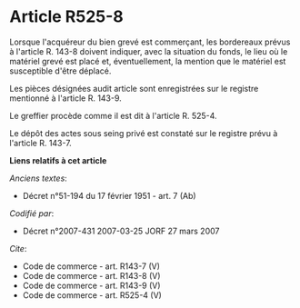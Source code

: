 # Article R525-8

Lorsque l'acquéreur du bien grevé est commerçant, les bordereaux prévus à l'article R. 143-8 doivent indiquer, avec la
situation du fonds, le lieu où le matériel grevé est placé et, éventuellement, la mention que le matériel est susceptible
d'être déplacé. 

Les pièces désignées audit article sont enregistrées sur le registre mentionné à l'article R. 143-9. 

Le greffier procède comme il est dit à l'article R. 525-4. 

Le dépôt des actes sous seing privé est constaté sur le registre prévu à l'article R. 143-7.

**Liens relatifs à cet article**

_Anciens textes_:

  - Décret n°51-194 du 17 février 1951 - art. 7 (Ab)

_Codifié par_:

  - Décret n°2007-431 2007-03-25 JORF 27 mars 2007

_Cite_:

  - Code de commerce - art. R143-7 (V)
  - Code de commerce - art. R143-8 (V)
  - Code de commerce - art. R143-9 (V)
  - Code de commerce - art. R525-4 (V)
